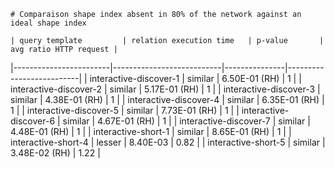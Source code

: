 
    # Comparaison shape index absent in 80% of the network against an ideal shape index
    
    | query template         | relation execution time   | p-value       |   avg ratio HTTP request |
|------------------------|---------------------------|---------------|--------------------------|
| interactive-discover-1 | similar                   | 6.50E-01 (RH) |                     1    |
| interactive-discover-2 | similar                   | 5.17E-01 (RH) |                     1    |
| interactive-discover-3 | similar                   | 4.38E-01 (RH) |                     1    |
| interactive-discover-4 | similar                   | 6.35E-01 (RH) |                     1    |
| interactive-discover-5 | similar                   | 7.73E-01 (RH) |                     1    |
| interactive-discover-6 | similar                   | 4.67E-01 (RH) |                     1    |
| interactive-discover-7 | similar                   | 4.48E-01 (RH) |                     1    |
| interactive-short-1    | similar                   | 8.65E-01 (RH) |                     1    |
| interactive-short-4    | lesser                    | 8.40E-03      |                     0.82 |
| interactive-short-5    | similar                   | 3.48E-02 (RH) |                     1.22 |
    